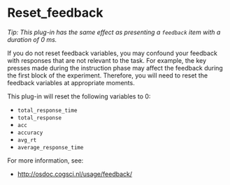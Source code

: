 # Reset_feedback

*Tip: This plug-in has the same effect as presenting a `feedback` item with a duration of 0 ms.*

If you do not reset feedback variables, you may confound your feedback with responses that are not relevant to the task. For example, the key presses made during the instruction phase may affect the feedback during
the first block of the experiment. Therefore, you will need to reset the feedback variables at appropriate moments.

This plug-in will reset the following variables to 0:

- `total_response_time`
- `total_response`
- `acc`
- `accuracy`
- `avg_rt`
- `average_response_time`

For more information, see:

- <http://osdoc.cogsci.nl/usage/feedback/>
